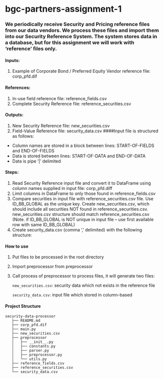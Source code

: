 # bgc-partners-assignment-1
### We periodically receive Security and Pricing reference files from our data vendors.  We process these files and import them into our Security Reference System.  The system stores data in a database, but for this assignment we will work with ‘reference’ files only.

#### Inputs:
1.	Example of Corporate Bond / Preferred Equity Vendor reference file: corp_pfd.dif
#### References:
1.	In-use field reference file:  reference_fields.csv
2.	Complete Security Reference file: reference_securities.csv
#### Outputs:
1.	New Security Reference file:  new_securities.csv
2.	Field-Value Reference file:  security_data.csv
 ####Input file is structured as follows:  
-	Column names are stored in a block between lines:   START-OF-FIELDS and END-OF-FIELDS
-	Data is stored between lines:  START-OF-DATA and END-OF-DATA
-	Data is pipe ‘|’  delimited
#### Steps:
1.	Read Security Reference input file and convert it to DataFrame using column names supplied in input file: corp_pfd.diff
2.	Limit columns in DataFrame to only those found in reference_fields.csv
3.	Compare securities in input file with reference_securities.csv file.  Use ID_BB_GLOBAL as the unique key.   Create new_securities.csv, which should include all securities NOT found in reference_securities.csv.   new_securities.csv structure should match reference_securities.csv (Note.  if ID_BB_GLOBAL is NOT unique in input file – use first available row with same ID_BB_GLOBAL)
4.	Create security_data.csv   (comma ‘,’ delimited) with the following structure:

#### How to use
1. Put files to be processed in the root directory
2. Import preprocessor from preprocessor
3. Call process of preprocessor to process files, it will generate two files:

    `new_securities.csv`: security data which not exists in the reference file

    `security_data.csv`: input file which stored in column-based

#### Project Structure

```angular2html
security-data-processor
   ├── README.md
   ├── corp_pfd.dif
   ├── main.py
   ├── new_securities.csv
   ├── preprocessor
   │   ├── __init__.py
   │   ├── constants.py
   │   ├── parser.py
   │   ├── preprocessor.py
   │   └── utils.py
   ├── reference_fields.csv
   ├── reference_securities.csv
   └── security_data.csv
```